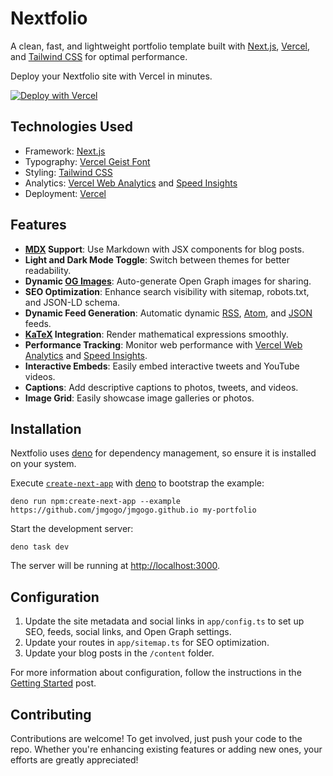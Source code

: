# Nextfolio

A clean, fast, and lightweight portfolio template built with
[Next.js](https://nextjs.org/), [Vercel](https://vercel.com/), and
[Tailwind CSS](https://tailwindcss.com/) for optimal performance.

Deploy your Nextfolio site with Vercel in minutes.

[![Deploy with Vercel](https://vercel.com/button)](https://vercel.com/new/clone?repository-url=https%3A%2F%2Fgithub.com%2F1msirius%2FNextfolio)

## Technologies Used

- Framework: [Next.js](https://nextjs.org/)
- Typography: [Vercel Geist Font](https://vercel.com/font)
- Styling: [Tailwind CSS](https://tailwindcss.com/)
- Analytics: [Vercel Web Analytics](https://vercel.com/docs/analytics) and
  [Speed Insights](https://vercel.com/docs/speed-insights)
- Deployment: [Vercel](https://vercel.com/)

## Features

- **[MDX](https://mdxjs.com/) Support**: Use Markdown with JSX components for
  blog posts.
- **Light and Dark Mode Toggle**: Switch between themes for better readability.
- **Dynamic
  [OG Images](https://vercel.com/docs/functions/og-image-generation)**:
  Auto-generate Open Graph images for sharing.
- **SEO Optimization**: Enhance search visibility with sitemap, robots.txt, and
  JSON-LD schema.
- **Dynamic Feed Generation**: Automatic dynamic
  [RSS](https://nextfolio-template.vercel.app/rss.xml),
  [Atom](https://nextfolio-template.vercel.app/atom.xml), and
  [JSON](https://nextfolio-template.vercel.app/feed.json) feeds.
- **[KaTeX](https://katex.org/) Integration**: Render mathematical expressions
  smoothly.
- **Performance Tracking**: Monitor web performance with
  [Vercel Web Analytics](https://vercel.com/docs/speed-insights) and
  [Speed Insights](https://vercel.com/docs/speed-insights).
- **Interactive Embeds**: Easily embed interactive tweets and YouTube videos.
- **Captions**: Add descriptive captions to photos, tweets, and videos.
- **Image Grid**: Easily showcase image galleries or photos.

## Installation

Nextfolio uses [deno](https://docs.deno.com/runtime/) for dependency management,
so ensure it is installed on your system.

Execute
[`create-next-app`](https://github.com/vercel/next.js/tree/canary/packages/create-next-app)
with [deno](https://docs.deno.com/runtime/) to bootstrap the example:

```
deno run npm:create-next-app --example https://github.com/jmgogo/jmgogo.github.io my-portfolio
```

Start the development server:

```
deno task dev
```

The server will be running at [http://localhost:3000](http://localhost:3000).

## Configuration

1. Update the site metadata and social links in `app/config.ts` to set up SEO,
   feeds, social links, and Open Graph settings.
2. Update your routes in `app/sitemap.ts` for SEO optimization.
3. Update your blog posts in the `/content` folder.

For more information about configuration, follow the instructions in the
[Getting Started](https://nextfolio-template.vercel.app/blog/getting-started#configuration)
post.

## Contributing

Contributions are welcome! To get involved, just push your code to the repo.
Whether you're enhancing existing features or adding new ones, your efforts are
greatly appreciated!
